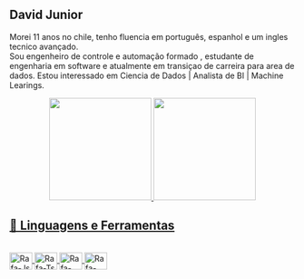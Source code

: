 ## David Junior
Morei 11 anos no chile, tenho fluencia em português, espanhol e um ingles tecnico avançado.   
Sou engenheiro de controle e automação formado , estudante de engenharia em software e atualmente em transiçao de carreira para area de dados.
Estou interessado em Ciencia de  Dados | Analista de BI |  Machine Learings.

<div align="center">
  <a href="https://github.com/Davidjr2889">
  <img height="180em" src="https://github-readme-stats.vercel.app/api?username=Davidjr2889&show_icons=true&theme=dracula&include_all_commits=true&count_private=true"/>
  <img height="180em" src="https://github-readme-stats.vercel.app/api/top-langs/?username=Davidjr2889&layout=compact&langs_count=7&theme=dracula"/>
</div>

## 🚀 Linguagens e Ferramentas

<div style="display: inline_block"><br>
  <img align="center" alt="Rafa-Js" height="30" width="40" img src="https://cdn.jsdelivr.net/gh/devicons/devicon/icons/adonisjs/adonisjs-original.svg" />

  <img align="center" alt="Rafa-Ts" height="30" width="40" src="https://cdn.jsdelivr.net/gh/devicons/devicon/icons/adonisjs/adonisjs-original.svg">

  <img align="center" alt="Rafa-React" height="30" width="40" src="https://cdn.jsdelivr.net/gh/devicons/devicon/icons/adonisjs/adonisjs-original.svg">

  <img align="center" alt="Rafa-HTML" height="30" width="40" src="https://cdn.jsdelivr.net/gh/devicons/devicon/icons/adonisjs/adonisjs-original.svg">

</div>
